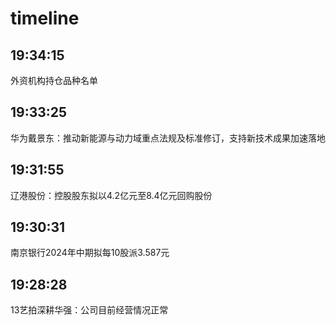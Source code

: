 # timeline

## 19:34:15
外资机构持仓品种名单

## 19:33:25
华为戴景东：推动新能源与动力域重点法规及标准修订，支持新技术成果加速落地

## 19:31:55
辽港股份：控股股东拟以4.2亿元至8.4亿元回购股份

## 19:30:31
南京银行2024年中期拟每10股派3.587元

## 19:28:28
13艺拍深耕华强：公司目前经营情况正常
